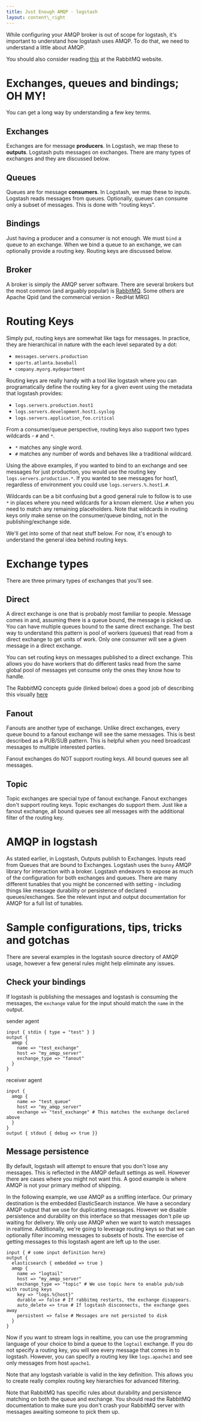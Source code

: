 ```yaml
---
title: Just Enough AMQP - logstash
layout: content\_right
---
```


While configuring your AMQP broker is out of scope for logstash, it's important to understand how
logstash uses AMQP. To do that, we need to understand a little about AMQP.

You should also consider reading [this](http://www.rabbitmq.com/tutorials/amqp-concepts.html) at the RabbitMQ website.

# Exchanges, queues and bindings; OH MY!
You can get a long way by understanding a few key terms.

## Exchanges
Exchanges are for message **producers**. In Logstash, we map these to **outputs**.
Logstash puts messages on exchanges.
There are many types of exchanges and they are discussed below.

## Queues
Queues are for message **consumers**. In Logstash, we map these to inputs.
Logstash reads messages from queues.
Optionally, queues can consume only a subset of messages. This is done with "routing keys".

## Bindings
Just having a producer and a consumer is not enough. We must `bind` a queue to an exchange.
When we bind a queue to an exchange, we can optionally provide a routing key.
Routing keys are discussed below.

## Broker
A broker is simply the AMQP server software. There are several brokers but the most common (and arguably popular) is [RabbitMQ](http://www.rabbitmq.com).
Some others are Apache Qpid (and the commercial version - RedHat MRG)

# Routing Keys
Simply put, routing keys are somewhat like tags for messages. In practice, they are hierarchical in nature
with the each level separated by a dot:

- `messages.servers.production`
- `sports.atlanta.baseball`
- `company.myorg.mydepartment`

Routing keys are really handy with a tool like logstash where you
can programatically define the routing key for a given event using the metadata that logstash provides:

- `logs.servers.production.host1`
- `logs.servers.development.host1.syslog`
- `logs.servers.application_foo.critical`

From a consumer/queue perspective, routing keys also support two types wildcards - `#` and `*`.

- `*` matches any single word.
- `#` matches any number of words and behaves like a traditional wildcard.

Using the above examples, if you wanted to bind to an exchange and see messages for just production,
you would use the routing key `logs.servers.production.*`. If you wanted to see messages for host1, regardless of environment
you could use `logs.servers.%.host1.#`.

Wildcards can be a bit confusing but a good general rule to follow is to use `*` in places where you need wildcards for a known element.
Use `#` when you need to match any remaining placeholders. Note that wildcards in routing keys only make sense on the consumer/queue binding,
not in the publishing/exchange side.

We'll get into some of that neat stuff below. For now, it's enough to understand the general idea behind routing keys.

# Exchange types
There are three primary types of exchanges that you'll see.

## Direct
A direct exchange is one that is probably most familiar to people. Message comes in and, assuming there is a queue bound, the message is picked up.
You can have multiple queues bound to the same direct exchange. The best way to understand this pattern is pool of workers (queues) that read from a
direct exchange to get units of work. Only one consumer will see a given message in a direct exchange.

You can set routing keys on messages published to a direct exchange. This allows you do have workers that do different tasks read from the same global
pool of messages yet consume only the ones they know how to handle.

The RabbitMQ concepts guide (linked below) does a good job of describing this visually [here](http://www.rabbitmq.com/img/tutorials/intro/exchange-direct.png)

## Fanout
Fanouts are another type of exchange. Unlike direct exchanges, every queue bound to a fanout exchange will see the same messages.
This is best described as a PUB/SUB pattern. This is helpful when you need broadcast messages to multiple interested parties.

Fanout exchanges do NOT support routing keys. All bound queues see all messages.

## Topic
Topic exchanges are special type of fanout exchange. Fanout exchanges don't support routing keys. Topic exchanges do support them.
Just like a fanout exchange, all bound queues see all messages with the additional filter of the routing key.

# AMQP in logstash
As stated earlier, in Logstash, Outputs publish to Exchanges. Inputs read from Queues that are bound to Exchanges.
Logstash uses the `bunny` AMQP library for interaction with a broker. Logstash endeavors to expose as much of the configuration for both exchanges and queues.
There are many different tunables that you might be concerned with setting - including things like message durability or persistence of declared queues/exchanges.
See the relevant input and output documentation for AMQP for a full list of tunables.

# Sample configurations, tips, tricks and gotchas
There are several examples in the logstash source directory of AMQP usage, however a few general rules might help eliminate any issues.

## Check your bindings
If logstash is publishing the messages and logstash is consuming the messages, the `exchange` value for the input should match the `name` in the output.

sender agent

```
input { stdin { type = "test" } }
output {
  amqp {
    name => "test_exchange"
    host => "my_amqp_server"
    exchange_type => "fanout"
  }
}
```

receiver agent

```
input {
  amqp {
    name => "test_queue"
    host => "my_amqp_server"
    exchange => "test_exchange" # This matches the exchange declared above
  }
}
output { stdout { debug => true }}
```

## Message persistence
By default, logstash will attempt to ensure that you don't lose any messages. This is reflected in the AMQP default settings as well.
However there are cases where you might not want this. A good example is where AMQP is not your primary method of shipping.

In the following example, we use AMQP as a sniffing interface. Our primary destination is the embedded ElasticSearch instance. We have
a secondary AMQP output that we use for duplicating messages. However we disable persistence and durability on this interface so that messages
don't pile up waiting for delivery. We only use AMQP when we want to watch messages in realtime. Additionally, we're going to leverage
routing keys so that we can optionally filter incoming messages to subsets of hosts. The exercise of getting messages to this logstash
agent are left up to the user.

```
input { # some input definition here}
output {
  elasticsearch { embedded => true }
  amqp {
    name => "logtail"
    host => "my_amqp_server"
    exchange_type => "topic" # We use topic here to enable pub/sub with routing keys
    key => "logs.%{host}"
    durable => false # If rabbitmq restarts, the exchange disappears.
    auto_delete => true # If logstash disconnects, the exchange goes away
    persistent => false # Messages are not persisted to disk
  }
}
```

Now if you want to stream logs in realtime, you can use the programming language of your choice to bind a queue to the `logtail` exchange.
If you do not specify a routing key, you will see every message that comes in to logstash. However, you can specify a routing key like
`logs.apache1` and see only messages from host `apache1`.

Note that any logstash variable is valid in the key definition. This allows you to create really complex routing key hierarchies for advanced filtering.

Note that RabbitMQ has specific rules about durability and persistence matching on both the queue and exchange. You should read the RabbitMQ documentation
to make sure you don't crash your RabbitMQ server with messages awaiting someone to pick them up.
